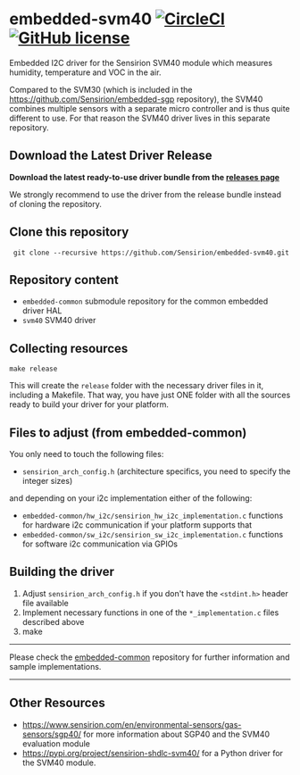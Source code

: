 # embedded-svm40 [![CircleCI](https://circleci.com/gh/Sensirion/embedded-svm40.svg?style=shield)](https://circleci.com/gh/Sensirion/embedded-svm40) [![GitHub license](https://img.shields.io/badge/license-BSD3-blue.svg)](https://raw.githubusercontent.com/Sensirion/embedded-svm40/master/LICENSE)

Embedded I2C driver for the Sensirion SVM40 module which measures humidity,
temperature and VOC in the air.

Compared to the SVM30 (which is included in the
https://github.com/Sensirion/embedded-sgp repository), the SVM40 combines
multiple sensors with a separate micro controller and is thus quite different
to use. For that reason the SVM40 driver lives in this separate repository.

## Download the Latest Driver Release

**Download the latest ready-to-use driver bundle from the [releases
page](https://github.com/Sensirion/embedded-svm40/releases/)**

We strongly recommend to use the driver from the release bundle instead of
cloning the repository.

## Clone this repository
```
 git clone --recursive https://github.com/Sensirion/embedded-svm40.git
```

## Repository content
* `embedded-common` submodule repository for the common embedded driver HAL
* `svm40` SVM40 driver

## Collecting resources
```
make release
```
This will create the `release` folder with the necessary driver files in it,
including a Makefile. That way, you have just ONE folder with all the sources
ready to build your driver for your platform.

## Files to adjust (from embedded-common)
You only need to touch the following files:

* `sensirion_arch_config.h` (architecture specifics, you need to specify
  the integer sizes)

and depending on your i2c implementation either of the following:

* `embedded-common/hw_i2c/sensirion_hw_i2c_implementation.c`
  functions for hardware i2c communication if your platform supports that
* `embedded-common/sw_i2c/sensirion_sw_i2c_implementation.c`
  functions for software i2c communication via GPIOs

## Building the driver
1. Adjust `sensirion_arch_config.h` if you don't have the `<stdint.h>` header
   file available
2. Implement necessary functions in one of the `*_implementation.c` files
   described above
3. make

---

Please check the [embedded-common](https://github.com/Sensirion/embedded-common)
repository for further information and sample implementations.

---

## Other Resources

 * https://www.sensirion.com/en/environmental-sensors/gas-sensors/sgp40/ for
   more information about SGP40 and the SVM40 evaluation module
 * https://pypi.org/project/sensirion-shdlc-svm40/ for a Python driver for the
   SVM40 module.

